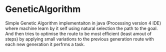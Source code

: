 # GeneticAlgorithm
Simple Genetic Algorithm implementaiton in java (Processing  version 4 IDE)
where machine learn by it self using natural selection the path to the goal. 
And then tries to optimise the route to be most efficient (least amout of steps) 
by applying small variations to the previous generation route with each new 
generation it perfrms a task.
